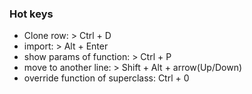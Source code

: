 ### Hot keys

- Clone row: > Ctrl + D
- import: > Alt + Enter
- show params of function: > Ctrl + P
- move to another line: > Shift + Alt + arrow(Up/Down)
- override function of superclass: Ctrl + 0
